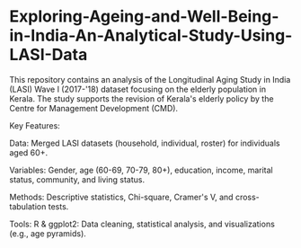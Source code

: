 # Exploring-Ageing-and-Well-Being-in-India-An-Analytical-Study-Using-LASI-Data

This repository contains an analysis of the Longitudinal Aging Study in India (LASI) Wave I (2017-'18) dataset focusing on the elderly population in Kerala. The study supports the revision of Kerala's elderly policy by the Centre for Management Development (CMD).

Key Features:

Data: Merged LASI datasets (household, individual, roster) for individuals aged 60+.

Variables: Gender, age (60-69, 70-79, 80+), education, income, marital status, community, and living status.

Methods: Descriptive statistics, Chi-square, Cramer's V, and cross-tabulation tests.

Tools: R & ggplot2: Data cleaning, statistical analysis, and visualizations (e.g., age pyramids).
